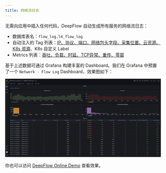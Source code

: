 ```yaml
---
title: 网络流日志
---
```


无需向应用中插入任何代码，DeepFlow 自动生成所有服务的网络流日志：
- 数据库表名：`flow_log.l4_flow_log`
- 自动注入的 Tag 列表：[IP、协议、端口、网络包头字段、采集位置、云资源、K8s 资源](https://github.com/deepflowys/deepflow/blob/main/server/querier/db_descriptions/clickhouse/tag/flow_log/l4_flow_log)、K8s 自定义 Label
- Metrics 列表：[吞吐、负载、时延、TCP异常、重传、零窗](https://github.com/deepflowys/deepflow/blob/main/server/querier/db_descriptions/clickhouse/metrics/flow_log/l4_flow_log)

基于上述数据可通过 Grafana 构建丰富的 Dashboard。我们在 Grafana 中预置了一个 `Network - Flow Log` Dashboard，效果图如下：

![Network Flow Log](./imgs/network-flow-log.png)

你也可以访问 [DeepFlow Online Demo](https://demo.deepflow.yunshan.net/d/gkDAcU6nk/network-flow-log?from=deepflow-doc) 查看效果。
